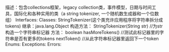 描述：包含collections框架，legacy collection类，事件模型，日期与时间工具，国际化和各种实用的类（a string tokenizer, 一个随机数生成器和一个位数组）
Interfaces:
Classes:
    StringTokenizer(这个类充许应用程序将字符串拆分成tokens)
	继承：java.lang.Object
	构造方法：
	    StringTokenizer(String str)  //为str构造一个字符串标记器
	方法：
	    boolean hasMoreTokens()  //测试此标记器里的字符串是否有更多的tokens
	    nextToken()  //从此字符串标记器里返回下一个token
Enums:
Exceptions:
Errors:
